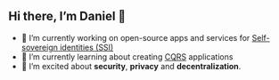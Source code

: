 ## Hi there, I’m Daniel 👋

- 🔭 I’m currently working on open-source apps and services for [Self-sovereign identities (SSI)](https://en.wikipedia.org/wiki/Self-sovereign_identity)
- 🌱 I’m currently learning about creating [CQRS](https://martinfowler.com/bliki/CQRS.html) applications
- 🤩 I’m excited about **security**, **privacy** and **decentralization**.

<!--
**daniel-mader/daniel-mader** is a ✨ _special_ ✨ repository because its `README.md` (this file) appears on your GitHub profile.

Here are some ideas to get you started:

- 🔭 I’m currently working on ...
- 🌱 I’m currently learning ...
- 👯 I’m looking to collaborate on ...
- 🤔 I’m looking for help with ...
- 💬 Ask me about ...
- 📫 How to reach me: ...
- 😄 Pronouns: ...
- ⚡ Fun fact: ...
-->

